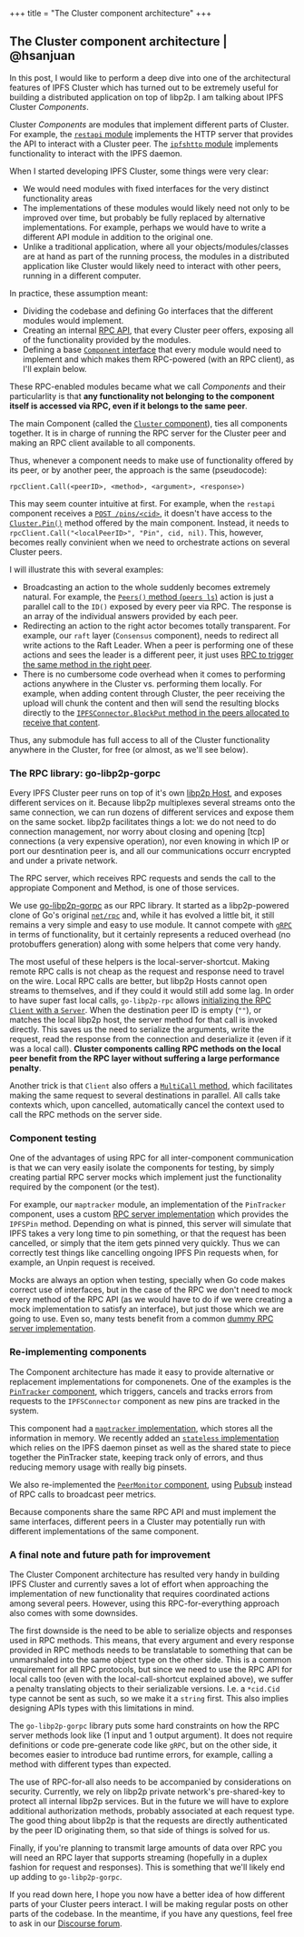 +++
title = "The Cluster component architecture"
+++

## The Cluster component architecture | @hsanjuan

In this post, I would like to perform a deep dive into one of the architectural features of IPFS Cluster which has turned out to be extremely useful for building a distributed application on top of libp2p. I am talking about IPFS Cluster *Components*.

Cluster *Components* are modules that implement different parts of Cluster. For example, the [`restapi` module](https://godoc.org/github.com/ipfs/ipfs-cluster/api/rest) implements the HTTP server that provides the API to interact with a Cluster peer. The [`ipfshttp` module](https://godoc.org/github.com/ipfs/ipfs-cluster/ipfsconn/ipfshttp) implements functionality to interact with the IPFS daemon.

When I started developing IPFS Cluster, some things were very clear:

* We would need modules with fixed interfaces for the very distinct functionality areas
* The implementations of these modules would likely need not only to be improved over time, but probably be fully replaced by alternative implementations. For example, perhaps we would have to write a different API module in addition to the original one.
* Unlike a traditional application, where all your objects/modules/classes are at hand as part of the running process, the modules in a distributed application like Cluster would likely need to interact with other peers, running in a different computer.


In practice, these assumption meant:

* Dividing the codebase and defining Go interfaces that the different modules would implement.
* Creating an internal [RPC API](https://godoc.org/github.com/ipfs/ipfs-cluster#RPCAPI), that every Cluster peer offers, exposing all of the functionality provided by the modules.
* Defining a base [`Component` interface](https://godoc.org/github.com/ipfs/ipfs-cluster#Component) that every module would need to implement and which makes them RPC-powered (with an RPC client), as I'll explain below.

These RPC-enabled modules became what we call *Components* and their particularlity is that **any functionality not belonging to the component itself is accessed via RPC, even if it belongs to the same peer**.

The main Component (called the [`Cluster` component](https://godoc.org/github.com/ipfs/ipfs-cluster#NewCluster)), ties all components together. It is in charge of running the RPC server for the Cluster peer and making an RPC client available to all components.

Thus, whenever a component needs to make use of functionality offered by its peer, or by another peer, the approach is the same (pseudocode):

```
rpcClient.Call(<peerID>, <method>, <argument>, <response>)
```

This may seem counter intuitive at first. For example, when the `restapi` component receives a [`POST /pins/<cid>`](https://github.com/ipfs/ipfs-cluster/blob/b9485626d14b0d9bcf76ac5e645269df2f2e4e97/api/rest/restapi.go#L590), it doesn't have access to the [`Cluster.Pin()`](https://godoc.org/github.com/ipfs/ipfs-cluster#Cluster.Pin) method offered by the main component. Instead, it needs to `rpcClient.Call("<localPeerID>", "Pin", cid, nil)`. This, however, becomes really convinient when we need to orchestrate actions on several Cluster peers.

I will illustrate this with several examples:

* Broadcasting an action to the whole suddenly becomes extremely natural. For example, the [`Peers()` method (`peers ls`)](https://github.com/ipfs/ipfs-cluster/blob/b9485626d14b0d9bcf76ac5e645269df2f2e4e97/cluster.go#L1089) action is just a parallel call to the `ID()` exposed by every peer via RPC. The response is an array of the individual answers provided by each peer.
* Redirecting an action to the right actor becomes totally transparent. For example, our `raft` layer (`Consensus` component), needs to redirect all write actions to the Raft Leader. When a peer is performing one of these actions and sees the leader is a different peer, it just uses [RPC to trigger the same method in the right peer](https://github.com/ipfs/ipfs-cluster/blob/b9485626d14b0d9bcf76ac5e645269df2f2e4e97/consensus/raft/consensus.go#L250).
* There is no cumbersome code overhead when it comes to performing actions anywhere in the Cluster vs. performing them locally. For example, when adding content through Cluster, the peer receiving the upload will chunk the content and then will send the resulting blocks directly to the [`IPFSConnector.BlockPut` method in the peers allocated to receive that content](https://github.com/ipfs/ipfs-cluster/blob/b9485626d14b0d9bcf76ac5e645269df2f2e4e97/adder/util.go#L18).

Thus, any submodule has full access to all of the Cluster functionality anywhere in the Cluster, for free (or almost, as we'll see below).

### The RPC library: go-libp2p-gorpc

Every IPFS Cluster peer runs on top of it's own [libp2p Host](https://godoc.org/github.com/libp2p/go-libp2p-host), and exposes different services on it. Because libp2p multiplexes several streams onto the same connection, we can run dozens of different services and expose them on the same socket. libp2p facilitates things a lot: we do not need to do connection management, nor worry about closing and opening [tcp] connections (a very expensive operation), nor even knowing in which IP or port our desntination peer is, and all our communications occurr encrypted and under a private network.

The RPC server, which receives RPC requests and sends the call to the appropiate Component and Method, is one of those services. 

We use [go-libp2p-gorpc](https://github.com/libp2p/go-libp2p-rpc) as our RPC library. It started as a libp2p-powered clone of Go's original [`net/rpc`](https://golang.org/pkg/net/rpc/) and, while it has evolved a little bit, it still remains a very simple and easy to use module. It cannot compete with [`gRPC`](https://godoc.org/google.golang.org/grpc) in terms of functionality, but it certainly represents a reduced overhead (no protobuffers generation) along with some helpers that come very handy.

The most useful of these helpers is the local-server-shortcut. Making remote RPC calls is not cheap as the request and response need to travel on the wire. Local RPC calls are better, but libp2p Hosts cannot open streams to themselves, and if they could it would still add some lag. In order to have super fast local calls, `go-libp2p-rpc` allows [initializing the RPC `Client` with a `Server`](https://godoc.org/github.com/hsanjuan/go-libp2p-gorpc#NewClientWithServer). When the destination peer ID is empty (`""`), or matches the local libp2p host, the server method for that call is invoked directly. This saves us the need to serialize the arguments, write the request, read the response from the connection and deserialize it (even if it was a local call). **Cluster components calling RPC methods on the local peer benefit from the RPC layer without suffering a large performance penalty**.

Another trick is that `Client` also offers a [`MultiCall` method](https://godoc.org/github.com/hsanjuan/go-libp2p-gorpc#Client.MultiCall), which facilitates making the same request to several destinations in parallel. All calls take contexts which, upon cancelled, automatically cancel the context used to call the RPC methods on the server side.

### Component testing

One of the advantages of using RPC for all inter-component communication is that we can very easily isolate the components for testing, by simply creating partial RPC server mocks which implement just the functionality required by the component (or the test).

For example, our `maptracker` module, an implementation of the `PinTracker` component, uses a custom [RPC server implementation](https://github.com/ipfs/ipfs-cluster/blob/b9485626d14b0d9bcf76ac5e645269df2f2e4e97/pintracker/maptracker/maptracker_test.go#L26) which provides the `IPFSPin` method. Depending on what is pinned, this server will simulate that IPFS takes a very long time to pin something, or that the request has been cancelled, or simply that the item gets pinned very quickly. Thus we can correctly test things like cancelling ongoing IPFS Pin requests when, for example, an Unpin request is received.

Mocks are always an option when testing, specially when Go code makes correct use of interfaces, but in the case of the RPC we don't need to mock every method of the RPC API (as we would have to do if we were creating a mock implementation to satisfy an interface), but just those which we are going to use. Even so, many tests benefit from a common [dummy RPC server implementation](https://github.com/ipfs/ipfs-cluster/blob/master/test/rpc_api_mock.go#L31).

### Re-implementing components

The Component architecture has made it easy to provide alternative or replacement implementations for componenets. One of the examples is the [`PinTracker` component](https://godoc.org/github.com/ipfs/ipfs-cluster#PinTracker), which triggers, cancels and tracks errors from requests to the `IPFSConnector` component as new pins are tracked in the system.

This component had a [`maptracker` implementation](https://godoc.org/github.com/ipfs/ipfs-cluster/pintracker/maptracker), which stores all the information in memory. We recently added an [`stateless` implementation](https://godoc.org/github.com/ipfs/ipfs-cluster/pintracker/stateless) which relies on the IPFS daemon pinset as well as the shared state to piece together the PinTracker state, keeping track only of errors, and thus reducing memory usage with really big pinsets.

We also re-implemented the [`PeerMonitor` component](https://godoc.org/github.com/ipfs/ipfs-cluster#PeerMonitor), using [Pubsub](https://godoc.org/github.com/ipfs/ipfs-cluster/monitor/pubsubmon) instead of RPC calls to broadcast peer metrics.

Because components share the same RPC API and must implement the same interfaces, different peers in a Cluster may potentially run with different implementations of the same component. 

### A final note and future path for improvement

The Cluster Component architecture has resulted very handy in building IPFS Cluster and currently saves a lot of effort when approaching the implementation of new functionality that requires coordinated actions among several peers. However, using this RPC-for-everything approach also comes with some downsides.

The first downside is the need to be able to serialize objects and responses used in RPC methods. This means, that every argument and every response provided in RPC methods needs to be translatable to something that can be unmarshaled into the same object type on the other side. This is a common requirement for all RPC protocols, but since we need to use the RPC API for local calls too (even with the local-call-shortcut explained above), we suffer a penalty translating objects to their serializable versions. I.e. a `*cid.Cid` type cannot be sent as such, so we make it a `string` first. This also implies designing APIs types with this limitations in mind.

The `go-libp2p-gorpc` library puts some hard constraints on how the RPC server methods look like (1 input and 1 output argument). It does not require definitions or code pre-generate code like `gRPC`, but on the other side, it becomes easier to introduce bad runtime errors, for example, calling a method with different types than expected.

The use of RPC-for-all also needs to be accompanied by considerations on security. Currently, we rely on libp2p private network's pre-shared-key to protect all internal libp2p services. But in the future we will have to explore additional authorization methods, probably associated at each request type. The good thing about libp2p is that the requests are directly authenticated by the peer ID originating them, so that side of things is solved for us.

Finally, if you're planning to transmit large amounts of data over RPC you will need an RPC layer that supports streaming (hopefully in a duplex fashion for request and responses). This is something that we'll likely end up adding to `go-libp2p-gorpc`.

If you read down here, I hope you now have a better idea of how different parts of your Cluster peers interact. I will be making regular posts on other parts of the codebase. In the meantime, if you have any questions, feel free to ask in our [Discourse forum](https://discuss.ipfs.io/).
